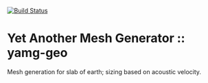 [![Build Status](https://travis-ci.org/krober10nd/yamg-geo.png?branch=dev)](https://travis-ci.org/krober10nd/yamg-geo)

# Yet Another Mesh Generator :: yamg-geo
Mesh generation for slab of earth; sizing based on acoustic velocity.

